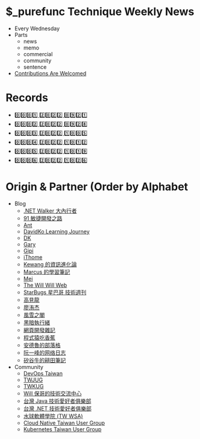 # $_purefunc Technique Weekly News
* Every Wednesday
* Parts
  * news
  * memo
  * commercial
  * community
  * sentence
* [Contributions Are Welcomed](https://github.com/PureFuncInc/purefunc-technique-weekly-news/issues/new?assignees=Jian-Min-Huang&labels=unclassified&template=contributions.md&title=)

# Records
* [0️⃣0️⃣0️⃣1️⃣ 2️⃣0️⃣2️⃣2️⃣ 0️⃣9️⃣2️⃣1️⃣](https://github.com/PureFuncInc/purefunc-weekly-news/milestone/1)
* [0️⃣0️⃣0️⃣2️⃣ 2️⃣0️⃣2️⃣2️⃣ 0️⃣9️⃣2️⃣8️⃣](https://github.com/PureFuncInc/purefunc-weekly-news/milestone/2)
* [0️⃣0️⃣0️⃣3️⃣ 2️⃣0️⃣2️⃣2️⃣ 1️⃣0️⃣0️⃣5️⃣](https://github.com/PureFuncInc/purefunc-weekly-news/milestone/3)
* [0️⃣0️⃣0️⃣4️⃣ 2️⃣0️⃣2️⃣2️⃣ 1️⃣0️⃣1️⃣2️⃣](https://github.com/PureFuncInc/purefunc-weekly-news/milestone/4)
* [0️⃣0️⃣0️⃣5️⃣ 2️⃣0️⃣2️⃣2️⃣ 1️⃣0️⃣1️⃣9️⃣](https://github.com/PureFuncInc/purefunc-weekly-news/milestone/5)
* [0️⃣0️⃣0️⃣6️⃣ 2️⃣0️⃣2️⃣2️⃣ 1️⃣0️⃣2️⃣6️⃣](https://github.com/PureFuncInc/purefunc-weekly-news/milestone/6)

# Origin & Partner (Order by Alphabet
* Blog
  * [.NET Walker 大內行者](https://www.facebook.com/DotNetWalker)
  * [91 敏捷開發之路](https://www.facebook.com/91agile)
  * [Ant](https://www.facebook.com/yftzeng.tw)
  * [DavidKo Learning Journey](https://www.facebook.com/DavidLearningJourney)
  * [DK](https://blog.gslin.org/)
  * [Gary](https://www.facebook.com/jakarta99)
  * [Gipi](https://www.facebook.com/gipi.net)
  * [iThome](https://www.ithome.com.tw/news)
  * [Kewang 的資訊進化論](https://www.facebook.com/kewang.information)
  * [Marcus 的學習筆記](https://www.facebook.com/marcustung.tech)
  * [Mei](https://www.facebook.com/mei.studio.li)
  * [The Will Will Web](https://blog.miniasp.com/)
  * [StarBugs 星巴哥 技術週刊](https://weekly.starbugs.dev/)
  * [高見龍](https://www.facebook.com/eddiekao)
  * [廖洧杰](https://www.facebook.com/sfismy)
  * [風雪之閣](https://www.facebook.com/cooldotnet)
  * [黑暗執行緒](https://blog.darkthread.net/)
  * [網頁開發雜記](https://www.facebook.com/thingsaboutwebdev)
  * [程式猿吃香蕉](https://www.facebook.com/banana4coder/)
  * [安德魯的部落格](https://www.facebook.com/andrew.blog.0928)
  * [阮一峰的网络日志](https://www.ruanyifeng.com/blog/)
  * [矽谷牛的耕田筆記](https://www.facebook.com/technologynoteniu)
* Community
  * [DevOps Taiwan](https://www.facebook.com/groups/817976138289434)
  * [TWJUG](https://www.facebook.com/groups/twjug)
  * [TWKUG](https://www.facebook.com/kotlintwn)
  * [Will 保哥的技術交流中心](https://www.facebook.com/will.fans)
  * [台灣 Java 技術愛好者俱樂部](https://www.facebook.com/groups/javatwug/)
  * [台灣 .NET 技術愛好者俱樂部](https://www.facebook.com/groups/DotNetUserGroupTaiwan/)
  * [水球軟體學院 (TW WSA)](https://www.facebook.com/groups/wsa.tw)
  * [Cloud Native Taiwan User Group](https://www.facebook.com/groups/cloudnative.tw/)
  * [Kubernetes Taiwan User Group](https://www.facebook.com/groups/k8s.tw/)
